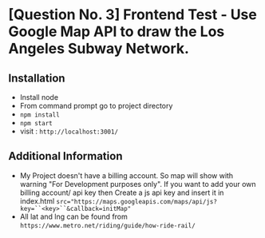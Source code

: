 # [Question No. 3] Frontend Test - Use Google Map API to draw the Los Angeles Subway Network.

## Installation

- Install node
- From command prompt go to project directory
- `npm install`
- `npm start`
- visit : `http://localhost:3001/`

## Additional Information

- My Project doesn't have a billing account. So map will show with warning "For Development purposes only". If you want to add your own billing account/ api key then Create a js api key and insert it in index.html ` src="https://maps.googleapis.com/maps/api/js?key=``<key>``&callback=initMap" `
- All lat and lng can be found from `https://www.metro.net/riding/guide/how-ride-rail/`
